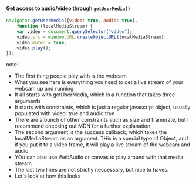#### Get access to audio/video through <code>getUserMedia()</code>

````javascript
navigator.getUserMedia({video: true, audio: true},
    function (localMediaStream) {
    var video = document.querySelector("video");
    video.src = window.URL.createObjectURL(localMediaStream);
    video.muted = true;
    video.play();
});
````

note:
- The first thing people play with is the webcam
- What you see here is everything you need to get a live stream of your webcam
  up and running
- It all starts with getUserMedia, which is a function that takes three arguments
- It starts with constraints, which is just a regular javascript object, usually populated with video: true and audio:true
- There are a bunch of other constraints such as size and framerate, but I recommend checking out MDN for a further explanation
- The second argument is the success callback, which takes the localMediaStream
  as an argument. THis is a special type of Object, and if you put it to a
  video frame, it will play a live stream of the webcam and audio
- YOu can also use WebAudio or canvas to play around with that media stream
- The last two lines are not strictly neccessary, but nice to haves.
- Let's look at how this looks
